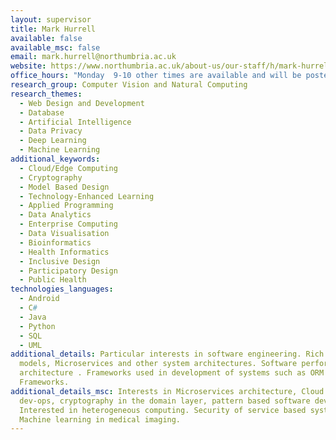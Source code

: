 ```yaml
---
layout: supervisor
title: Mark Hurrell
available: false
available_msc: false
email: mark.hurrell@northumbria.ac.uk
website: https://www.northumbria.ac.uk/about-us/our-staff/h/mark-hurrell/
office_hours: "Monday  9-10 other times are available and will be posted on my door.  "
research_group: Computer Vision and Natural Computing
research_themes:
  - Web Design and Development
  - Database
  - Artificial Intelligence
  - Data Privacy
  - Deep Learning
  - Machine Learning
additional_keywords:
  - Cloud/Edge Computing
  - Cryptography
  - Model Based Design
  - Technology-Enhanced Learning
  - Applied Programming
  - Data Analytics
  - Enterprise Computing
  - Data Visualisation
  - Bioinformatics
  - Health Informatics
  - Inclusive Design
  - Participatory Design
  - Public Health
technologies_languages:
  - Android
  - C#
  - Java
  - Python
  - SQL
  - UML
additional_details: Particular interests in software engineering. Rich Domain
  models, Microservices and other system architectures. Software performance and
  architecture . Frameworks used in development of systems such as ORM or Web
  Frameworks.
additional_details_msc: Interests in Microservices architecture, Cloud based
  dev-ops, cryptography in the domain layer, pattern based software development.
  Interested in heterogeneous computing. Security of service based systems.
  Machine learning in medical imaging.
---
```

